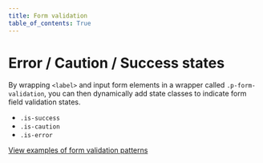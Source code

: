 ```yaml
---
title: Form validation
table_of_contents: True
---
```


# Error / Caution / Success states

By wrapping ```<label>``` and input form elements in a wrapper called ```.p-form-validation```, you can then dynamically add state classes to indicate form field validation states.

- ```.is-success```
- ```.is-caution```
- ```.is-error```

<a href="https://vanilla-framework.github.io/vanilla-framework/examples/patterns/form-validation/"
    class="js-example">
    View examples of form validation patterns
</a>
